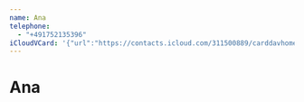 ```yaml
---
name: Ana
telephone:
  - "+491752135396"
iCloudVCard: '{"url":"https://contacts.icloud.com/311500889/carddavhome/card/C4E49794-59F2-4129-8C98-74A9E1B8BC65.vcf","etag":"\"kmfhb3i6\"","data":"BEGIN:VCARD\r\nVERSION:3.0\r\nFN:\r\nN:;Ana;;;\r\nUID:FCAEBA34-79C5-4628-82C6-B536C5A2B5B1\r\nPRODID:-//Apple Inc.//iOS 12.1.2//EN\r\nREV:2025-04-03T22:16:17Z\r\nORG:;\r\nTEL:+491752135396\r\nEND:VCARD"}'
---
```

# Ana